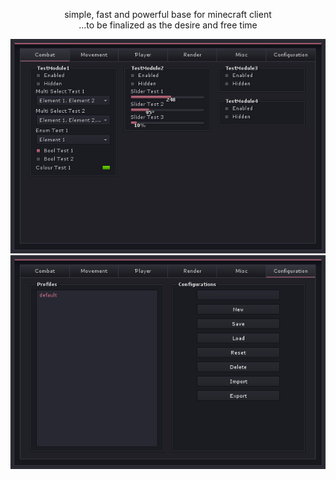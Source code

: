 <p align="center">
   simple, fast and powerful base for minecraft client<br>
   ...to be finalized as the desire and free time
</p>

<p align="center">
   <img src="https://raw.githubusercontent.com/vadiscode/Graphite/master/screenshots/1.png">
   <img src="https://raw.githubusercontent.com/vadiscode/Graphite/master/screenshots/2.png">
</p>
